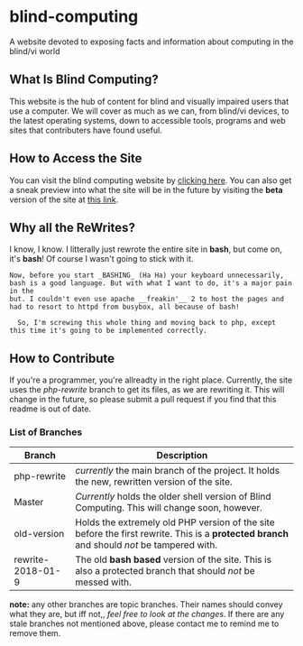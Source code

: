 # blind-computing
A website devoted to exposing facts and information about computing in the blind/vi world

## What Is Blind Computing?

This website is the hub of content for blind and visually impaired users that use a computer. We will cover as much as we can, from blind/vi devices, to the latest operating systems, down to accessible tools, programs and web sites that contributers have found useful.

## How to Access the Site

You can visit the blind computing website by [clicking here](https://blindcomputing.org).
  You can also get a sneak preview into what the site will be in the future by visiting the __beta__ version of the site at [this link](https://beta.blindcomputing.org).

## Why all the ReWrites?

  I know, I know. I litterally just rewrote the entire site in __bash__, but come on, it's __bash__! Of course I wasn't going to stick with it.

    Now, before you start _BASHING_ (Ha Ha) your keyboard unnecessarily, bash is a good language. But with what I want to do, it's a major pain in the 
    but. I couldn't even use apache __freakin'__ 2 to host the pages and had to resort to httpd from busybox, all because of bash!

      So, I'm screwing this whole thing and moving back to php, except this time it's going to be implemented correctly.

## How to Contribute

  If you're a programmer, you're allreadty in the right place. Currently, the site uses the _php-rewrite_ branch to get its files, as we are rewriting it. This will change in the future, so please submit a pull request if you find that this readme is out of date.

### List of Branches

Branch | Description
------ | -----------
php-rewrite | _currently_ the main branch of the project. It holds the new, rewritten version of the site.
Master | _Currently_ holds the older shell version of Blind Computing. This will change soon, however.
old-version | Holds the extremely old PHP version of the site before the first rewrite. This is a __protected branch__ and should _not_ be tampered with.
rewrite-2018-01-9 | The old __bash based__ version of the site. This is also a protected branch that should _not_ be messed with.

__note:__ any other branches are topic branches. Their names should convey what they are, but iff not,, _feel free to look at the changes_. If there are any stale branches not mentioned above, please contact me to remind me to remove them.

